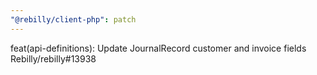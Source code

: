 ```yaml
---
"@rebilly/client-php": patch
---
```


feat(api-definitions): Update JournalRecord customer and invoice fields Rebilly/rebilly#13938

